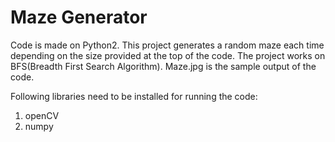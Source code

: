 # Maze Generator

Code is made on Python2.
This project generates a random maze each time depending on the size provided at the top of the code. The project works on BFS(Breadth First Search Algorithm).
Maze.jpg is the sample output of the code.

Following libraries need to be installed for running the code:
1. openCV
2. numpy